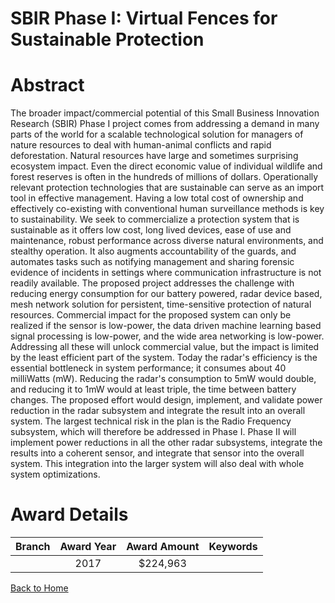 
SBIR Phase I: Virtual Fences for Sustainable Protection
=======================================================

# Abstract


The broader impact/commercial potential of this Small Business Innovation Research (SBIR) Phase I project comes from addressing a demand in many parts of the world for a scalable technological solution for managers of nature resources to deal with human-animal conflicts and rapid deforestation. Natural resources have large and sometimes surprising ecosystem impact. Even the direct economic value of individual wildlife and forest reserves is often in the hundreds of millions of dollars. Operationally relevant protection technologies that are sustainable can serve as an import tool in effective management. Having a low total cost of ownership and effectively co-existing with conventional human surveillance methods is key to sustainability. We seek to commercialize a protection system that is sustainable as it offers low cost, long lived devices, ease of use and maintenance, robust performance across diverse natural environments, and stealthy operation. It also augments accountability of the guards, and automates tasks such as notifying management and sharing forensic evidence of incidents in settings where communication infrastructure is not readily available. The proposed project addresses the challenge with reducing energy consumption for our battery powered, radar device based, mesh network solution for persistent, time-sensitive protection of natural resources. Commercial impact for the proposed system can only be realized if the sensor is low-power, the data driven machine learning based signal processing is low-power, and the wide area networking is low-power. Addressing all these will unlock commercial value, but the impact is limited by the least efficient part of the system. Today the radar's efficiency is the essential bottleneck in system performance; it consumes about 40 milliWatts (mW). Reducing the radar's consumption to 5mW would double, and reducing it to 1mW would at least triple, the time between battery changes. The proposed effort would design, implement, and validate power reduction in the radar subsystem and integrate the result into an overall system. The largest technical risk in the plan is the Radio Frequency subsystem, which will therefore be addressed in Phase I. Phase II will implement power reductions in all the other radar subsystems, integrate the results into a coherent sensor, and integrate that sensor into the overall system. This integration into the larger system will also deal with whole system optimizations.  

# Award Details

|Branch|Award Year|Award Amount|Keywords|
| :---: | :---: | :---: | :---: |
||2017|$224,963||
  
  


[Back to Home](https://github.com/chrischow/dod_sbir_awards/JT/#278)